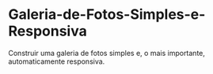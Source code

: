 # Galeria-de-Fotos-Simples-e-Responsiva
 Construir uma galeria de fotos simples e, o mais importante, automaticamente responsiva. 
